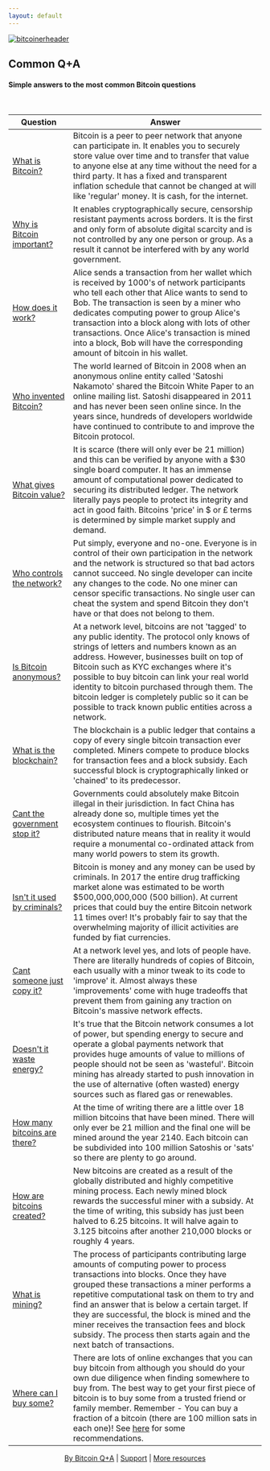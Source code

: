 ```yaml
---
layout: default
---
```


[![bitcoinerheader](https://bitcoiner.guide/qna/assets/images/qna.png)](https://bitcoiner.guide/qna)

## Common Q+A

#### Simple answers to the most common Bitcoin questions

<br/>


| Question                                                   | Answer                                                                             |
|------------------------------------------------------------|------------------------------------------------------------------------------------|
| [What is Bitcoin?]()                 | Bitcoin is a peer to peer network that anyone can participate in. It enables you to securely store value over time and to transfer that value to anyone else at any time without the need for a third party. It has a fixed and transparent inflation schedule that cannot be changed at will like 'regular' money. It is cash, for the internet.                                     |
| [Why is Bitcoin important?]()     | It enables cryptographically secure, censorship resistant payments across borders. It is the first and only form of absolute digital scarcity and is not controlled by any one person or group. As a result it cannot be interfered with by any world government.                               |
| [How does it work?]()    | Alice sends a transaction from her wallet which is received by 1000's of network participants who tell each other that Alice wants to send to Bob. The transaction is seen by a miner who dedicates computing power to group Alice's transaction into a block along with lots of other transactions. Once Alice's transaction is mined into a block, Bob will have the corresponding amount of bitcoin in his wallet. |
| [Who invented Bitcoin?]()      | The world learned of Bitcoin in 2008 when an anonymous online entity called 'Satoshi Nakamoto' shared the Bitcoin White Paper to an online mailing list. Satoshi disappeared in 2011 and has never been seen online since. In the years since, hundreds of developers worldwide have continued to contribute to and improve the Bitcoin protocol. |
| [What gives Bitcoin value?]()      | It is scarce (there will only ever be 21 million) and this can be verified by anyone with a $30 single board computer. It has an immense amount of computational power dedicated to securing its distributed ledger. The network literally pays people to protect its integrity and act in good faith. Bitcoins 'price' in $ or £ terms is determined by simple market supply and demand. |      
| [Who controls the network?]()      | Put simply, everyone and no-one. Everyone is in control of their own participation in the network and the network is structured so that bad actors cannot succeed. No single developer can incite any changes to the code. No one miner can censor specific transactions. No single user can cheat the system and spend Bitcoin they don't have or that does not belong to them. |
| [Is Bitcoin anonymous?]()      | At a network level, bitcoins are not 'tagged' to any public identity. The protocol only knows of strings of letters and numbers known as an address. However, businesses built on top of Bitcoin such as KYC exchanges where it's possible to buy bitcoin can link your real world identity to bitcoin purchased through them. The bitcoin ledger is completely public so it can be possible to track known public entities across a network. |
| [What is the blockchain?]()      | The blockchain is a public ledger that contains a copy of every single bitcoin transaction ever completed. Miners compete to produce blocks for transaction fees and a block subsidy. Each successful block is cryptographically linked or 'chained' to its predecessor. |
| [Cant the government stop it?]()     | Governments could absolutely make Bitcoin illegal in their jurisdiction. In fact China has already done so, multiple times yet the ecosystem continues to flourish. Bitcoin's distributed nature means that in reality it would require a monumental co-ordinated attack from many world powers to stem its growth. |
| [Isn't it used by criminals?]()      | Bitcoin is money and any money can be used by criminals. In 2017 the entire drug trafficking market alone was estimated to be worth $500,000,000,000 (500 billion). At current prices that could buy the entire Bitcoin network 11 times over! It's probably fair to say that the overwhelming majority of illicit activities are funded by fiat currencies.  |
| [Cant someone just copy it?]()      | At a network level yes, and lots of people have. There are literally hundreds of copies of Bitcoin, each usually with a minor tweak to its code to 'improve' it. Almost always these 'improvements' come with huge tradeoffs that prevent them from gaining any traction on Bitcoin's massive network effects.  |
| [Doesn't it waste energy?]()     | It's true that the Bitcoin network consumes a lot of power, but spending energy to secure and operate a global payments network that provides huge amounts of value to millions of people should not be seen as 'wasteful'. Bitcoin mining has already started to push innovation in the use of alternative (often wasted) energy sources such as flared gas or renewables.  |
| [How many bitcoins are there?]()     | At the time of writing there are a little over 18 million bitcoins that have been mined. There will only ever be 21 million and the final one will be mined around the year 2140. Each bitcoin can be subdivided into 100 million Satoshis or 'sats' so there are plenty to go around.  |
| [How are bitcoins created?]()     | New bitcoins are created as a result of the globally distributed and highly competitive mining process. Each newly mined block rewards the successful miner with a subsidy. At the time of writing, this subsidy has just been halved to 6.25 bitcoins. It will halve again to 3.125 bitcoins after another 210,000 blocks or roughly 4 years.  |
| [What is mining?]()     | The process of participants contributing large amounts of computing power to process transactions into blocks. Once they have grouped these transactions a miner performs a repetitive computational task on them to try and find an answer that is below a certain target. If they are successful, the block is mined and the miner receives the transaction fees and block subsidy. The process then starts again and the next batch of transactions.  |
| [Where can I buy some?]()     | There are lots of online exchanges that you can buy bitcoin from although you should do your own due diligence when finding somewhere to buy from. The best way to get your first piece of bitcoin is to buy some from a trusted friend or family member. Remember - You can buy a fraction of a bitcoin (there are 100 million sats in each one)! See [here](/qna/recommendations) for some recommendations.  |  

    

<p align="center">
  <a href="https://twitter.com/BitcoinQ_A">By Bitcoin Q+A</a> |
  <a href="http://stacking.tips">Support</a> |
  <a href="https://bitcoiner.guide">More resources</a>
  <br><br>
</p>

